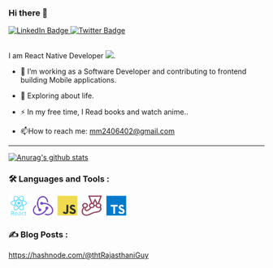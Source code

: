 ### Hi there 👋

<div id="badges">
  <a href="https://www.linkedin.com/in/govind-maheshwari-75ab32b3/">
    <img src="https://img.shields.io/badge/LinkedIn-blue?style=for-the-badge&logo=linkedin&logoColor=white" alt="LinkedIn Badge"/>
  </a>

  <a href="https://twitter.com/thRajasthaniGuy">
    <img src="https://img.shields.io/badge/Twitter-blue?style=for-the-badge&logo=twitter&logoColor=white" alt="Twitter Badge"/>
  </a>
</div>

<img src="https://komarev.com/ghpvc/?username=partTimeCoder96&style=flat-square&color=blue" alt=""/>

I am React Native Developer <img src="https://media.giphy.com/media/WUlplcMpOCEmTGBtBW/giphy.gif" width="30">.

- :telescope: I’m working as a Software Developer and contributing to frontend building Mobile applications.

- :seedling: Exploring about life.

- :zap: In my free time, I Read books and watch anime..

- :mailbox:How to reach me: mm2406402@gmail.com

---
[![Anurag's github stats](https://github-readme-stats.vercel.app/api?username=thtRajasthaniGuy&show_icons=true&theme=tokyonight)](https://github.com/anuraghazra/github-readme-stats)

### :hammer_and_wrench: Languages and Tools :
<div>
<img src="https://github.com/devicons/devicon/blob/master/icons/react/react-original-wordmark.svg" title="React" alt="React" width="40" height="40"/>&nbsp;
<img src="https://github.com/devicons/devicon/blob/master/icons/redux/redux-original.svg" title="React" alt="React" width="40" height="40"/>&nbsp;
<img src="https://github.com/devicons/devicon/blob/master/icons/javascript/javascript-original.svg" title="React" alt="React" width="40" height="40"/>&nbsp;
<img src="https://github.com/devicons/devicon/blob/master/icons/jest/jest-plain.svg" title="React" alt="React" width="40" height="40"/>&nbsp;
<img src="https://github.com/devicons/devicon/blob/master/icons/typescript/typescript-plain.svg" title="React" alt="React" width="40" height="40"/>&nbsp;
 
</div>


### :writing_hand: Blog Posts :

https://hashnode.com/@thtRajasthaniGuy
